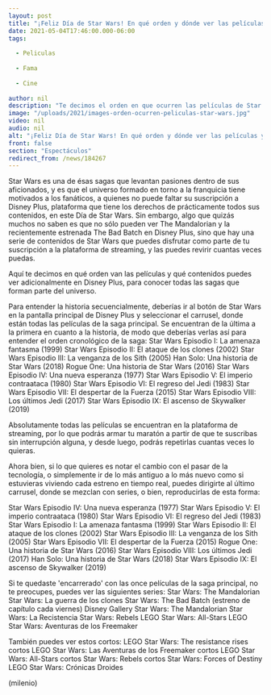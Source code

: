 ```yaml
---
layout: post
title: "¡Feliz Día de Star Wars! En qué orden y dónde ver las películas y series de la franquicia"
date: 2021-05-04T17:46:00.000-06:00
tags:
  
  - Peliculas
  
  - Fama
  
  - Cine
  
author: nil
description: "Te decimos el orden en que ocurren las películas de Star Wars y también en el que salieron; también cómo verlas en la plataforma de streaming Disney Plus. "
image: "/uploads/2021/images-orden-ocurren-peliculas-star-wars.jpg"
video: nil
audio: nil
alt: "¡Feliz Día de Star Wars! En qué orden y dónde ver las películas y series de la franquicia"
front: false
section: "Espectáculos"
redirect_from: /news/184267
---
```


Star Wars es una de ésas sagas que levantan pasiones dentro de sus aficionados, y es que el universo formado en torno a la franquicia tiene motivados a los fanáticos, a quienes no puede faltar su suscripción a Disney Plus, plataforma que tiene los derechos de prácticamente todos sus contenidos, en este Día de Star Wars. Sin embargo, algo que quizás muchos no saben es que no sólo pueden ver The Mandalorian y la recientemente estrenada The Bad Batch en Disney Plus, sino que hay una serie de contenidos de Star Wars que puedes disfrutar como parte de tu suscripción a la plataforma de streaming, y las puedes revirir cuantas veces puedas. 

Aquí te decimos en qué orden van las películas y qué contenidos puedes ver adicionalmente en Disney Plus, para conocer todas las sagas que forman parte del universo. 

Para entender la historia secuencialmente, deberías ir al botón de Star Wars en la pantalla principal de Disney Plus y seleccionar el carrusel, donde están todas las películas de la saga principal. Se encuentran de la última a la primera en cuanto a la historia, de modo que deberías verlas así para entender el orden cronológico de la saga: 
Star Wars Episodio I: La amenaza fantasma (1999) Star Wars Episodio II: El ataque de los clones (2002) Star Wars Episodio III: La venganza de los Sith (2005) Han Solo: Una historia de Star Wars (2018) Rogue One: Una historia de Star Wars (2016) Star Wars Episodio IV: Una nueva esperanza (1977) Star Wars Episodio V: El imperio contraataca (1980) Star Wars Episodio VI: El regreso del Jedi (1983) Star Wars Episodio VII: El despertar de la Fuerza (2015) Star Wars Episodio VIII: Los últimos Jedi (2017) Star Wars Episodio IX: El ascenso de Skywalker (2019) 

Absolutamente todas las películas se encuentran en la plataforma de streaming, por lo que podrás armar tu maratón a partir de que te suscribas sin interrupción alguna, y desde luego, podrás repetirlas cuantas veces lo quieras. 

Ahora bien, si lo que quieres es notar el cambio con el pasar de la tecnología, o simplemente ir de lo más antiguo a lo más nuevo como si estuvieras viviendo cada estreno en tiempo real, puedes dirigirte al último carrusel, donde se mezclan con series, o bien, reproducirlas de esta forma: 

Star Wars Episodio IV: Una nueva esperanza (1977) Star Wars Episodio V: El imperio contraataca (1980) Star Wars Episodio VI: El regreso del Jedi (1983) Star Wars Episodio I: La amenaza fantasma (1999) Star Wars Episodio II: El ataque de los clones (2002) Star Wars Episodio III: La venganza de los Sith (2005) Star Wars Episodio VII: El despertar de la Fuerza (2015) Rogue One: Una historia de Star Wars (2016) Star Wars Episodio VIII: Los últimos Jedi (2017) Han Solo: Una historia de Star Wars (2018) Star Wars Episodio IX: El ascenso de Skywalker (2019) 

Si te quedaste 'encarrerado' con las once películas de la saga principal, no te preocupes, puedes ver las siguientes series: Star Wars: The Mandalorian Star Wars: La guerra de los clones Star Wars: The Bad Batch (estreno de capítulo cada viernes) Disney Gallery Star Wars: The Mandalorian Star Wars: La Recistencia Star Wars: Rebels LEGO Star Wars: All-Stars LEGO Star Wars: Aventuras de los Freemaker 

También puedes ver estos cortos: LEGO Star Wars: The resistance rises cortos LEGO Star Wars: Las Aventuras de los Freemaker cortos LEGO Star Wars: All-Stars cortos Star Wars: Rebels cortos Star Wars: Forces of Destiny LEGO Star Wars: Crónicas Droides 

(milenio)